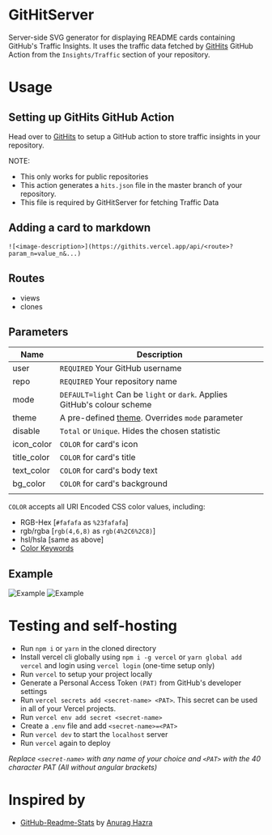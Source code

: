 # GitHitServer

Server-side SVG generator for displaying README cards containing GitHub's Traffic Insights. It uses the traffic data fetched by [GitHits](https://github.com/kausko/GitHits) GitHub Action from the `Insights/Traffic` section of your repository.

# Usage

## Setting up GitHits GitHub Action
Head over to [GitHits](https://github.com/kausko/GitHits) to setup a GitHub action to store traffic insights in your repository.

NOTE:
- This only works for public repositories
- This action generates a `hits.json` file in the master branch of your repository. 
- This file is required by GitHitServer for fetching Traffic Data

## Adding a card to markdown
`![<image-description>](https://githits.vercel.app/api/<route>?param_n=value_n&...)`

## Routes
- views
- clones

## Parameters
| Name         | Description |
| --           | -- |
| user         | `REQUIRED` Your GitHub username |
| repo         | `REQUIRED` Your repository name |
| mode         | `DEFAULT=light` Can be `light` or `dark`. Applies GitHub's colour scheme |
| theme        | A pre-defined [theme](https://github.com/anuraghazra/github-readme-stats/tree/master/themes). Overrides `mode` parameter |
| disable      | `Total` or `Unique`. Hides the chosen statistic |
| icon_color   | `COLOR` for card's icon |
| title_color  | `COLOR` for card's title |
| text_color   | `COLOR` for card's body text |
| bg_color     | `COLOR` for card's background |
|              | |

`COLOR` accepts all URI Encoded CSS color values, including:
  - RGB-Hex [`#fafafa` as `%23fafafa`]
  - rgb/rgba [`rgb(4,6,8)` as `rgb(4%2C6%2C8)`]
  - hsl/hsla [same as above]
  - [Color Keywords](https://developer.mozilla.org/en-US/docs/Web/CSS/color_value#color_keywords)

## Example
![Example](https://githits.vercel.app/api/views?user=kausko&repo=GitHitServer&mode=dark&disable=Total)
![Example](https://githits.vercel.app/api/clones?user=kausko&repo=GitHitServer&mode=dark&disable=Total)

# Testing and self-hosting
- Run `npm i` or `yarn` in the cloned directory
- Install vercel cli globally using `npm i -g vercel` or `yarn global add vercel` and login using `vercel login` (one-time setup only)
- Run `vercel` to setup your project locally
- Generate a Personal Access Token `(PAT)` from GitHub's developer settings
- Run `vercel secrets add <secret-name> <PAT>`. This secret can be used in all of your Vercel projects.
- Run `vercel env add secret <secret-name>`
- Create a `.env` file and add `<secret-name>=<PAT>`
- Run `vercel dev` to start the `localhost` server
- Run `vercel` again to deploy

*Replace `<secret-name>` with any name of your choice and `<PAT>` with the 40 character PAT (All without angular brackets)*

# Inspired by
- [GitHub-Readme-Stats](https://github.com/anuraghazra/github-readme-stats) by [Anurag Hazra](https://github.com/anuraghazra)
